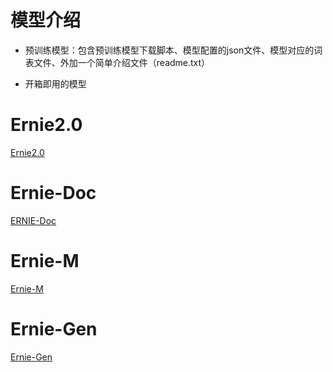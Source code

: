 # 模型介绍

- 预训练模型：包含预训练模型下载脚本、模型配置的json文件、模型对应的词表文件、外加一个简单介绍文件（readme.txt）

- 开箱即用的模型

# Ernie2.0 

[Ernie2.0 ](https://www.jiqizhixin.com/articles/2019-07-31-10)

# Ernie-Doc

[ERNIE-Doc](https://github.com/PaddlePaddle/ERNIE/blob/repro/ernie-doc/README_zh.md)

# Ernie-M

[Ernie-M](https://github.com/PaddlePaddle/ERNIE/tree/repro/ernie-m)

# Ernie-Gen

[Ernie-Gen](https://github.com/PaddlePaddle/ERNIE/tree/repro/ernie-gen)